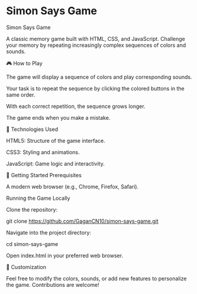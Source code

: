 # Simon Says Game
Simon Says Game

A classic memory game built with HTML, CSS, and JavaScript. Challenge your memory by repeating increasingly complex sequences of colors and sounds.

🎮 How to Play

The game will display a sequence of colors and play corresponding sounds.

Your task is to repeat the sequence by clicking the colored buttons in the same order.

With each correct repetition, the sequence grows longer.

The game ends when you make a mistake.

🔧 Technologies Used

HTML5: Structure of the game interface.

CSS3: Styling and animations.

JavaScript: Game logic and interactivity.

🚀 Getting Started
Prerequisites

A modern web browser (e.g., Chrome, Firefox, Safari).

Running the Game Locally

Clone the repository:

git clone https://github.com/GaganCN10/simon-says-game.git


Navigate into the project directory:

cd simon-says-game


Open index.html in your preferred web browser.


🎨 Customization

Feel free to modify the colors, sounds, or add new features to personalize the game. Contributions are welcome!
